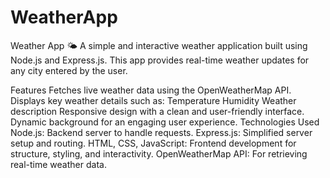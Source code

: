 # WeatherApp

Weather App 🌤️
A simple and interactive weather application built using Node.js and Express.js. This app provides real-time weather updates for any city entered by the user.

Features
Fetches live weather data using the OpenWeatherMap API.
Displays key weather details such as:
Temperature
Humidity
Weather description
Responsive design with a clean and user-friendly interface.
Dynamic background for an engaging user experience.
Technologies Used
Node.js: Backend server to handle requests.
Express.js: Simplified server setup and routing.
HTML, CSS, JavaScript: Frontend development for structure, styling, and interactivity.
OpenWeatherMap API: For retrieving real-time weather data.

